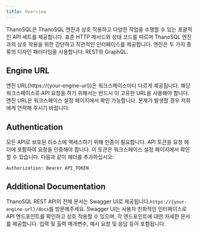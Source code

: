 ```yaml
---
title: Overview
---
```

ThanoSQL은 ThanoSQL 엔진과 상호 작용하고 다양한 작업을 수행할 수 있는 포괄적인 API 세트를 제공합니다. 표준 HTTP 메서드와 상태 코드를 따르며 ThanoSQL 엔진과의 상호 작용을 위한 간단하고 직관적인 인터페이스를 제공합니다. 엔진은 두 가지 종류의 디자인 패러다임을 사용합니다: REST와 GraphQL.

## __Engine URL__
엔진 URL(https://{your-engine-url})은 워크스페이스마다 다르게 제공됩니다. 해당 워크스페이스로 API 요청을 하기 위해서는 반드시 이 고유한 URL을 사용해야 합니다. 엔진 URL은 워크스페이스 설정 페이지에서 확인 가능합니다. 문제가 발생할 경우 저희에게 연락해 주시기 바랍니다.

## __Authentication__
모든 API로 보호된 리소스에 액세스하기 위해 인증이 필요합니다. API 토큰을 요청 헤더에 포함하여 요청을 인증해야 합니다. 이 토큰은 워크스페이스 설정 페이지에서 확인할 수 있습니다. 다음과 같이 헤더를 추가하십시오:
```
Authorization: Bearer API_TOKEN
```

## __Additional Documentation__
ThanoSQL REST API의 전체 문서는 Swagger UI로 제공됩니다.`https://{your-engine-url}/docs`를 방문해주세요. Swagger UI는 사용자 친화적인 인터페이스로 API 엔드포인트를 확인하고 상호 작용할 수 있으며, 각 엔드포인트에 대한 자세한 문서를 제공합니다. 입력 및 출력 매개변수, 예시 요청 및 응답 등이 포함됩니다.